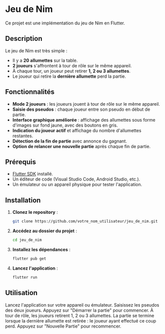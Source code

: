# Jeu de Nim

Ce projet est une implémentation du jeu de Nim en Flutter.

## Description

Le jeu de Nim est très simple :  
- Il y a **20 allumettes** sur la table.  
- **2 joueurs** s'affrontent à tour de rôle sur le même appareil.  
- À chaque tour, un joueur peut retirer **1, 2 ou 3 allumettes**.  
- Le joueur qui retire la **dernière allumette** perd la partie.

## Fonctionnalités

- **Mode 2 joueurs** : les joueurs jouent à tour de rôle sur le même appareil.
- **Saisie des pseudos** : chaque joueur entre son pseudo en début de partie.
- **Interface graphique améliorée** : affichage des allumettes sous forme d'images sur fond jaune, avec des boutons en gris.
- **Indication du joueur actif** et affichage du nombre d'allumettes restantes.
- **Détection de la fin de partie** avec annonce du gagnant.
- **Option de relancer une nouvelle partie** après chaque fin de partie.

## Prérequis

- [Flutter SDK](https://flutter.dev/) installé.
- Un éditeur de code (Visual Studio Code, Android Studio, etc.).
- Un émulateur ou un appareil physique pour tester l'application.

## Installation

1. **Clonez le repository** :

   ```bash
   git clone https://github.com/votre_nom_utilisateur/jeu_de_nim.git

2. **Accédez au dossier du projet** :

   ```bash
   cd jeu_de_nim

3. **Installez les dépendances** :

   ```bash
   flutter pub get

4. **Lancez l'application** :

   ```bash
   flutter run

## Utilisation

Lancez l'application sur votre appareil ou émulateur.
Saisissez les pseudos des deux joueurs.
Appuyez sur "Démarrer la partie" pour commencer.
À tour de rôle, les joueurs retirent 1, 2 ou 3 allumettes.
La partie se termine lorsque la dernière allumette est retirée : le joueur ayant effectué ce coup perd.
Appuyez sur "Nouvelle Partie" pour recommencer.

